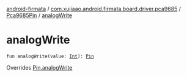 [android-firmata](../../index.md) / [com.xujiaao.android.firmata.board.driver.pca9685](../index.md) / [Pca9685Pin](index.md) / [analogWrite](./analog-write.md)

# analogWrite

`fun analogWrite(value: `[`Int`](https://kotlinlang.org/api/latest/jvm/stdlib/kotlin/-int/index.html)`): `[`Pin`](../../com.xujiaao.android.firmata.board.driver/-pin/index.md)

Overrides [Pin.analogWrite](../../com.xujiaao.android.firmata.board.driver/-pin/analog-write.md)

